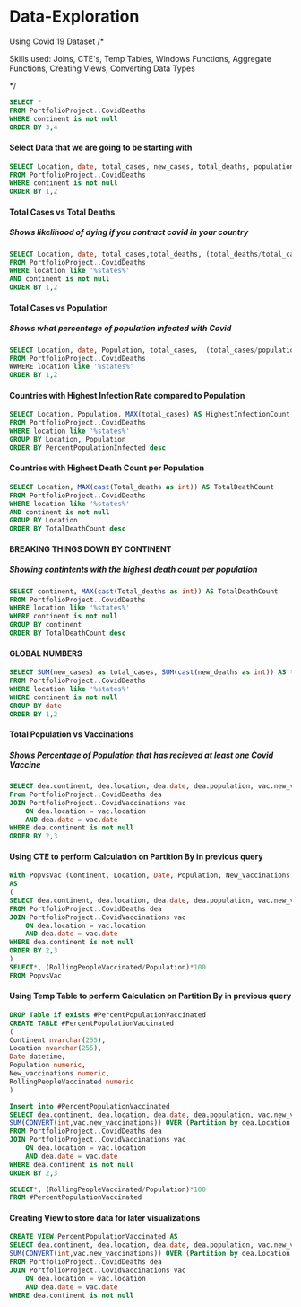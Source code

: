 # Data-Exploration
Using Covid 19 Dataset
/* 

Skills used: Joins, CTE's, Temp Tables, Windows Functions, Aggregate Functions, Creating Views, Converting Data Types

*/

```sql
SELECT *
FROM PortfolioProject..CovidDeaths
WHERE continent is not null 
ORDER BY 3,4
```

#### Select Data that we are going to be starting with
```sql
SELECT Location, date, total_cases, new_cases, total_deaths, population
FROM PortfolioProject..CovidDeaths
WHERE continent is not null 
ORDER BY 1,2
```

#### Total Cases vs Total Deaths
##### Shows likelihood of dying if you contract covid in your country
```sql
SELECT Location, date, total_cases,total_deaths, (total_deaths/total_cases)*100 AS DeathPercentage
FROM PortfolioProject..CovidDeaths
WHERE location like '%states%'
AND continent is not null 
ORDER BY 1,2
```

#### Total Cases vs Population
##### Shows what percentage of population infected with Covid
```sql
SELECT Location, date, Population, total_cases,  (total_cases/population)*100 AS PercentPopulationInfected
FROM PortfolioProject..CovidDeaths
WWHERE location like '%states%'
ORDER BY 1,2
```

#### Countries with Highest Infection Rate compared to Population
```sql
SELECT Location, Population, MAX(total_cases) AS HighestInfectionCount,  Max((total_cases/population))*100 AS PercentPopulationInfected
FROM PortfolioProject..CovidDeaths
WHERE location like '%states%'
GROUP BY Location, Population
ORDER BY PercentPopulationInfected desc
```

#### Countries with Highest Death Count per Population
```sql
SELECT Location, MAX(cast(Total_deaths as int)) AS TotalDeathCount
FROM PortfolioProject..CovidDeaths
WHERE location like '%states%'
AND continent is not null 
GROUP BY Location
ORDER BY TotalDeathCount desc
```


#### BREAKING THINGS DOWN BY CONTINENT

##### Showing contintents with the highest death count per population
```sql
SELECT continent, MAX(cast(Total_deaths as int)) AS TotalDeathCount
FROM PortfolioProject..CovidDeaths
WHERE location like '%states%'
WHERE continent is not null 
GROUP BY continent
ORDER BY TotalDeathCount desc
```


#### GLOBAL NUMBERS
```sql
SELECT SUM(new_cases) as total_cases, SUM(cast(new_deaths as int)) AS total_deaths, SUM(cast(new_deaths as int))/SUM(New_Cases)*100 as DeathPercentage
FROM PortfolioProject..CovidDeaths
WHERE location like '%states%'
WHERE continent is not null 
GROUP BY date
ORDER BY 1,2
```


#### Total Population vs Vaccinations
##### Shows Percentage of Population that has recieved at least one Covid Vaccine
```sql
SELECT dea.continent, dea.location, dea.date, dea.population, vac.new_vaccinations, SUM(CONVERT(int,vac.new_vaccinations)) OVER (Partition by dea.Location Order by dea.location, dea.Date) AS RollingPeopleVaccinated, (RollingPeopleVaccinated/population)*100
From PortfolioProject..CovidDeaths dea
JOIN PortfolioProject..CovidVaccinations vac
	ON dea.location = vac.location
	AND dea.date = vac.date
WHERE dea.continent is not null 
ORDER BY 2,3
```

#### Using CTE to perform Calculation on Partition By in previous query
```sql
With PopvsVac (Continent, Location, Date, Population, New_Vaccinations, RollingPeopleVaccinated)
AS
(
SELECT dea.continent, dea.location, dea.date, dea.population, vac.new_vaccinations, SUM(CONVERT(int,vac.new_vaccinations)) OVER (Partition by dea.Location Order by dea.location, dea.Date) as RollingPeopleVaccinated, (RollingPeopleVaccinated/population)*100
FROM PortfolioProject..CovidDeaths dea
JOIN PortfolioProject..CovidVaccinations vac
	ON dea.location = vac.location
	AND dea.date = vac.date
WHERE dea.continent is not null 
ORDER BY 2,3
)
SELECT*, (RollingPeopleVaccinated/Population)*100
FROM PopvsVac
```


#### Using Temp Table to perform Calculation on Partition By in previous query
```sql
DROP Table if exists #PercentPopulationVaccinated
CREATE TABLE #PercentPopulationVaccinated
(
Continent nvarchar(255),
Location nvarchar(255),
Date datetime,
Population numeric,
New_vaccinations numeric,
RollingPeopleVaccinated numeric
)

Insert into #PercentPopulationVaccinated
SELECT dea.continent, dea.location, dea.date, dea.population, vac.new_vaccinations, 
SUM(CONVERT(int,vac.new_vaccinations)) OVER (Partition by dea.Location Order by dea.location, dea.Date) AS RollingPeopleVaccinated, (RollingPeopleVaccinated/population)*100
FROM PortfolioProject..CovidDeaths dea
JOIN PortfolioProject..CovidVaccinations vac
	ON dea.location = vac.location
	AND dea.date = vac.date
WHERE dea.continent is not null 
ORDER BY 2,3

SELECT*, (RollingPeopleVaccinated/Population)*100
FROM #PercentPopulationVaccinated
```



#### Creating View to store data for later visualizations
```sql
CREATE VIEW PercentPopulationVaccinated AS
SELECT dea.continent, dea.location, dea.date, dea.population, vac.new_vaccinations, 
SUM(CONVERT(int,vac.new_vaccinations)) OVER (Partition by dea.Location Order by dea.location, dea.Date) AS RollingPeopleVaccinated, (RollingPeopleVaccinated/population)*100
FROM PortfolioProject..CovidDeaths dea
JOIN PortfolioProject..CovidVaccinations vac
	ON dea.location = vac.location
	AND dea.date = vac.date
WHERE dea.continent is not null 
```
